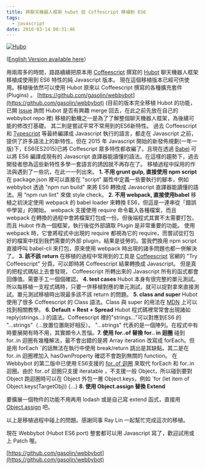 ```yaml
---
title: 將聊天機器人框架 hubot 從 Coffescript 移植到 ES6
tags:
  - javascript
date: 2016-03-14 08:31:46
---
```


[![Hubo](https://farm1.staticflickr.com/91/210333714_cccff3a76f.jpg)](https://www.flickr.com/photos/franzbrandtwein/210333714/in/photolist-jA1Tm-7zsdd5-c3S9RY-6nV3Rp-96h4Vx-of3ttt-38gqh7-gmHXQv-dVEbJF-7E2T3H-HtFB3-robohy-druZRm-nrF4vh-HtFAN-7Dk3uW-pkMp7E-qpn51r-67WHcz-dmkogt-AkVdM-951oFH-af6bdQ-igcWis-bw1gLG-6ZkGsP-r3KjtA-aojgSy-qXYEst-ckHzAN-97rv7G-qfi5f6-bu6G96-4mdWDR-62fyWi-qgcVh4-89o3px-8AKiYq-Xb2wh-5K91Q3-rwerig-i19QiK-7jGYc7-2Pc3VK-bNBoUp-9RDmqK-9iEDUt-kb1z7K-dwYP4H-pN2djS "Hubo") 


([English Version available here](code/How-we-ported-Hubot-from-Coffeescript-to-ES6.md)）

用兩周多的時間，路路續續把原本用 [Coffeescript](http://coffeescript.org/) 撰寫的 [Hubot](https://github.com/github/hubot) 聊天機器人框架移植成使用到 ES6 特性的純 Javascript 版本。
現在這個移植版本已經可供使用。移植後依然可以使用 Hubot 原來以 Coffeescript 撰寫的各種擴充套件(Plugins) 。
[https://github.com/gasolin/webbybot](https://github.com/gasolin/webbybot)
(目前的版本完全移植 Hubot 的功能，已開 [Issue](https://github.com/github/hubot/issues/1138#issue-138031128) 詢問 Hubot 是否有興趣 merge 回去，在此之前先放在自己的 webbybot repo 裡)
移植的動機之一是為了了解整個聊天機器人框架，為後續可能的修改打基礎。
其二則是嘗試平常不常用到的ES6新特性。
過去 Coffeescript 和 [Typescript](http://www.typescriptlang.org/) 等最終編譯成 Javascript 執行的語言，都走在 Javascript 之前，提供了許多語法上的新特性。但在 2015 年 Javascript 開始的新發佈規劃(一年一版)下，ES6(ES2015)已將 Coffescript 眾多特性都收編了。且現在透過 [Babel](http://babeljs.io/) 可以將 ES6 編譯成現有的 Javascript 直譯器能讀懂的語法。在這樣的趨勢下，過去開發者想為這些新特性多學一套語言的誘因就不再存在了。
移植過程中採用的作法與遇到了一些坑，在此一一列出來。
**1\. 不用 grunt gulp, 直接使用 npm script**
在 package.json 裡可以直接在 "script" 屬性中定義一些要執行的腳本，例如 webbybot 透過 "npm run build" 來將 ES6 轉換成 Javascript 直譯器能讀懂的語法。用 “npm run lint" 來做 style check。
**2\. 不用 webpack, 直接使用babel**
移植之初決定使用 webpack 的 babel loader 來轉換 ES6，但這是一連串從「錯誤中學習」的開始。 webpack 支援使用 require 命令載入各種檔案，而且webpack 在轉換的過程中會將檔案打包成一份。但後端程式其實不太需要打包，而且 Hubot 作為一個框架，執行後從外部讀取 Plugin 是非常重要的功能。 使用 webpack 時，它會將程式中出現的 require 都視為它的 require，而嘗試從打包好的檔案中找到我們需要的外部 plugin，結果是徒勞的。當我們換用 npm script 直接呼叫 babel-cli 來打包，原來使用 webpack 時出現的諸多問題也都一併解決了。
**3\. 該不該 return**
在移植的過程中常用到的工具是 [Coffeescript](http://coffeescript.org/) 官網的 "Try Coffeescript" 分頁。可以即時將 Coffeescript 結果轉換成 Javascript。 但是真的把程式碼貼上去會發現， Coffeescript 所轉出來的 Javascript 所有的函式都會回傳值。需要手工一個個確認。
**4\. test cases**
Hubot 本身有很完整的單元測試。所以每移植一支程式碼時，只要一併移植對應的單元測試，就可以捉對拿來直接測試。單元測試移植時出現最多該不該 return 的問題。
**5\. class and super**
Hubot 使用了很多 Coffeescript 的 Class 語法。Class 與 super 的用法在 [MDN](https://developer.mozilla.org/en-US/docs/Web/JavaScript/Reference/Classes) 上可以找到相關教學。
**6\. Default + Rest + Spread**
Hubot 程式碼裡常常會出現諸如 reply(strings...) 的語法。Coffeescript 裡的"strings..."可以對應到ES6 的 "...strings"（...放置位置剛好相反）。
"...strings" 代表的是一個陣列。在程式中有時要展開有時不用，其實頗令人苦惱。**7\. 使用 for..of 替換 for.. in 迴圈**
碰到 for..in 迴圈有幾種解法，最不會出錯的是將 Array iteration 改寫成 forEach。但是用 forEach ˇ的話無法在執行中使用 break/return 跳出是其缺點。其二是在 for..in 迴圈裡加入 hasOwnProperty 確認不會跑到無關的 function。
在 Webbybot 的第二版中已使用 ES6支援的 [for..of 迴圈](https://developer.mozilla.org/en-US/docs/Web/JavaScript/Reference/Statements/for...of) 來取代 forEach 和 for..in 迴圈。由於 for..of 迴圈只支援 iteratable ，不支援一般 Object，所以碰到要對 Object 跑迴圈時可以在 Object 外包一層 Object.keys，例如 `for (let item of Object.keys(TargetObj)) {...}
**8\. 使用 Object.assign 替換 Extend**

要擴展一個物件的功能不用再用 lodash 或是自己寫 extend 函式，直接用 [Object.assign](https://developer.mozilla.org/en-US/docs/Web/JavaScript/Reference/Global_Objects/Object/assign) 吧。

以上是移植過程中碰上的問題。感謝同事 Ray Lin 一起幫忙完成這次的移植。

現在 Webbybot (Hubot ES6 port) 整套都可以用 Javascript 寫了，歡迎試用或上 Patch 喔。

[https://github.com/gasolin/webbybot](https://github.com/gasolin/webbybot)
